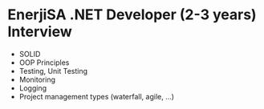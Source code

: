 # EnerjiSA .NET Developer (2-3 years) Interview

- SOLID
- OOP Principles
- Testing, Unit Testing
- Monitoring
- Logging
- Project management types (waterfall, agile, ...)